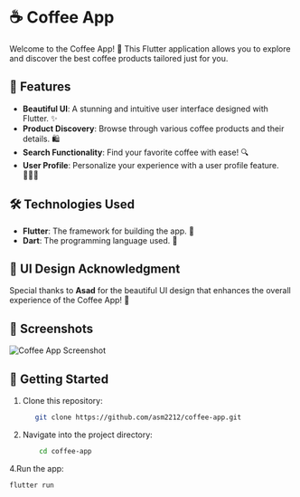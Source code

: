# ☕ Coffee App

Welcome to the Coffee App! 🌟 This Flutter application allows you to explore and discover the best coffee products tailored just for you.

## 📱 Features

- **Beautiful UI**: A stunning and intuitive user interface designed with Flutter. ✨
- **Product Discovery**: Browse through various coffee products and their details. 🛍️
- **Search Functionality**: Find your favorite coffee with ease! 🔍
- **User Profile**: Personalize your experience with a user profile feature. 🧑‍🤝‍🧑

## 🛠️ Technologies Used

- **Flutter**: The framework for building the app. 🚀
- **Dart**: The programming language used. 📜

## 🎨 UI Design Acknowledgment

Special thanks to **Asad** for the beautiful UI design that enhances the overall experience of the Coffee App! 🙌

## 📸 Screenshots

![Coffee App Screenshot](https://github.com/user-attachments/assets/bd0f593d-58fe-4b6c-af83-60d2d20212b9)

## 🚀 Getting Started

1. Clone this repository:
   ```bash
      git clone https://github.com/asm2212/coffee-app.git
2. Navigate into the project directory:
   ```bash
       cd coffee-app
4.Run the app:
 ```bash
flutter run





  
